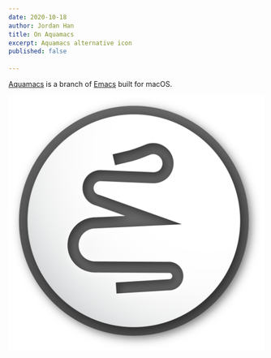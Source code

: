 ```yaml
---
date: 2020-10-18
author: Jordan Han
title: On Aquamacs
excerpt: Aquamacs alternative icon
published: false

---
```

[Aquamacs](http://aquamacs.org/ "http://aquamacs.org/") is a branch of [Emacs](https://en.wikipedia.org/wiki/Emacs "https://en.wikipedia.org/wiki/Emacs") built for macOS.

![](/uploads/aquamacs_altlogo_201021_v01-01.png)